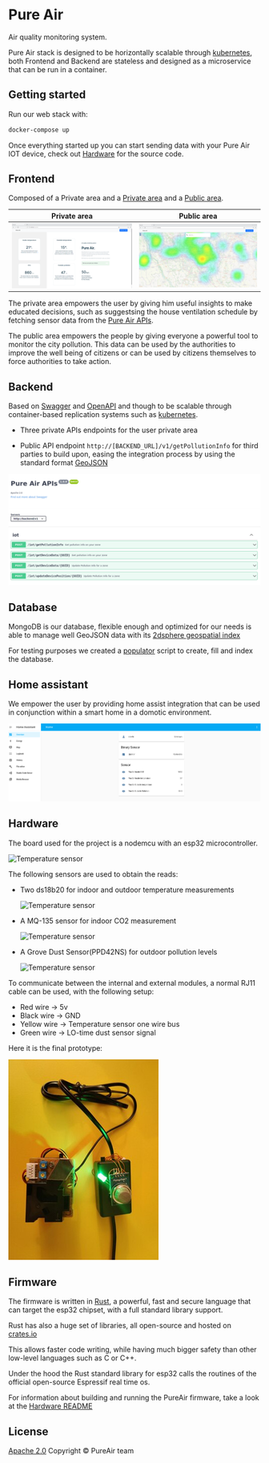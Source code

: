 # Pure Air

Air quality monitoring system.

Pure Air stack is designed to be horizontally scalable through [kubernetes](http://kubernetes.io), both Frontend and
Backend are stateless and designed as a microservice that can be run in a container.

## Getting started

Run our web stack with:

```bash
docker-compose up
```

Once everything started up you can start sending data with your Pure Air IOT device, check out [Hardware](Hardware) for
the source code.

## Frontend

Composed of a Private area and a [Private area](Frontend/user.html) and a [Public area](Frontend/index.html).

| Private area                        | Public area                       |
| ----------------------------------- | --------------------------------- |
| ![Private area](docs/f_private.png) | ![Public area](docs/f_public.png) |

The private area empowers the user by giving him useful insights to make educated decisions, such as suggestsing
the house ventilation schedule by fetching sensor data from the [Pure Air APIs](Backend).

The public area empowers the people by giving everyone a powerful tool to monitor the city pollution. This data can be
used by the authorities to improve the well being of citizens or can be used by citizens themselves to force authorities to take action.

## Backend

Based on [Swagger](https://swagger.io/) and [OpenAPI](https://swagger.io/specification/) and though to be scalable through container-based replication systems such as [kubernetes](https://kubernetes.io).

- Three private APIs endpoints for the user private area

- Public API endpoint `http://[BACKEND_URL]/v1/getPollutionInfo` for third parties to build upon,
  easing the integration process by using the standard format [GeoJSON](https://geojson.org/)

![Backend](docs/b.png)

## Database

MongoDB is our database, flexible enough and optimized for our needs is able to manage well
GeoJSON data with its [2dsphere geospatial index](https://docs.mongodb.com/manual/core/2dsphere/)

For testing purposes we created a [populator](Database/populate/populate.py) script to create, fill and index the
database.

## Home assistant

We empower the user by providing home assist integration that can be used in conjunction within a smart home in a
domotic environment.

![Backend](Hassio/images/home.png)

## Hardware

The board used for the project is a nodemcu with an esp32 microcontroller.

![Temperature sensor](Hardware/images/nodemcu.jpg)

The following sensors are used to obtain the reads:

- Two ds18b20 for indoor and outdoor temperature measurements

  ![Temperature sensor](Hardware/images/temp_sensor.jpg)

- A MQ-135 sensor for indoor CO2 measurement

  ![Temperature sensor](Hardware/images/co2_sensor.jpg)

- A Grove Dust Sensor(PPD42NS) for outdoor pollution levels

  ![Temperature sensor](Hardware/images/pollution_sensor.jpg)

To communicate between the internal and external modules, a normal RJ11 cable can be used,
with the following setup:

- Red wire -> 5v
- Black wire -> GND
- Yellow wire -> Temperature sensor one wire bus
- Green wire -> LO-time dust sensor signal

Here it is the final prototype:

![Prototype](Hardware/images/prototype.jpg)

## Firmware

The firmware is written in [Rust](https://www.rust-lang.org/), a powerful, fast and secure language
that can target the esp32 chipset, with a full standard library support.

Rust has also a huge set of libraries, all open-source and hosted on [crates.io](https://crates.io/)

This allows faster code writing, while having much bigger safety than other low-level languages such as C or C++.

Under the hood the Rust standard library for esp32 calls the routines of the official open-source Espressif real time os.

For information about building and running the PureAir firmware, take a look at the [Hardware README](Hardware/README.md)

## License

[Apache 2.0](https://www.apache.org/licenses/LICENSE-2.0)
Copyright &copy; PureAir team

